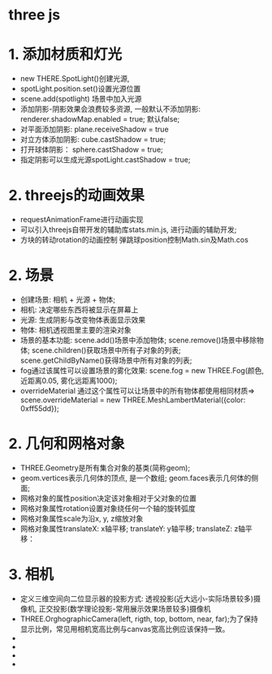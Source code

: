 

# three js

# 1. 添加材质和灯光
* new THERE.SpotLight()创建光源, 
* spotLight.position.set()设置光源位置
* scene.add(spotlight) 场景中加入光源
* 添加阴影-阴影效果会浪费较多资源, 一般默认不添加阴影: renderer.shadowMap.enabled = true; 默认false;
* 对平面添加阴影: plane.receiveShadow = true
* 对立方体添加阴影: cube.castShadow = true;
* 打开球体阴影： sphere.castShadow = true;
* 指定阴影可以生成光源spotLight.castShadow = true;

# 2. threejs的动画效果
* requestAnimationFrame进行动画实现
* 可以引入threejs自带开发的辅助库stats.min.js, 进行动画的辅助开发;
* 方块的转动rotation的动画控制  弹跳球position控制Math.sin及Math.cos

# 2. 场景
* 创建场景: 相机 + 光源 + 物体;
* 相机: 决定哪些东西将被显示在屏幕上
* 光源: 生成阴影与改变物体表面显示效果
* 物体: 相机透视图里主要的渲染对象
* 场景的基本功能: scene.add()场景中添加物体; scene.remove()场景中移除物体; scene.children()获取场景中所有子对象的列表; scene.getChildByName()获得场景中所有对象的列表;
* fog通过该属性可以设置场景的雾化效果: scene.fog = new THREE.Fog(颜色, 近距离0.05, 雾化远距离1000);
* overrideMaterial 通过这个属性可以让场景中的所有物体都使用相同材质=> scene.overrideMaterial = new THREE.MeshLambertMaterial({color: 0xff55dd}); 

# 2. 几何和网格对象
* THREE.Geometry是所有集合对象的基类(简称geom);
* geom.vertices表示几何体的顶点, 是一个数组; geom.faces表示几何体的侧面;
* 网格对象的属性position决定该对象相对于父对象的位置
* 网格对象属性rotation设置对象绕任何一个轴的旋转弧度
* 网格对象属性scale为沿x, y, z缩放对象
* 网格对象属性translateX: x轴平移; translateY: y轴平移; translateZ: z轴平移：

# 3. 相机
* 定义三维空间向二位显示器的投影方式: 透视投影(近大远小-实际场景较多)摄像机, 正交投影(数学理论投影-常用展示效果场景较多)摄像机
* THREE.OrghographicCamera(left, rigth, top, bottom, near, far);为了保持显示比例，常见用相机宽高比例与canvas宽高比例应该保持一致。
* 
* 
* 
* 



